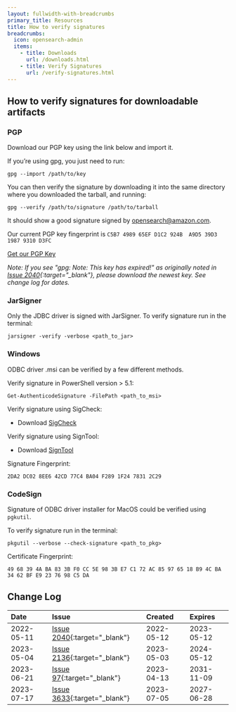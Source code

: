 ```yaml
---
layout: fullwidth-with-breadcrumbs
primary_title: Resources
title: How to verify signatures
breadcrumbs:
  icon: opensearch-admin
  items:
    - title: Downloads
      url: /downloads.html
    - title: Verify Signatures
      url: /verify-signatures.html
---
```


## How to verify signatures for downloadable artifacts

### <a name="Pgp">PGP</a>
Download our PGP key using the link below and import it. 

If you’re using gpg, you just need to run: 

```
gpg --import /path/to/key
````

You can then verify the signature by downloading it into the same directory where you downloaded the tarball, and running:

```
gpg --verify /path/to/signature /path/to/tarball
```

It should show a good signature signed by opensearch@amazon.com.

Our current PGP key fingerprint is `C5B7 4989 65EF D1C2 924B  A9D5 39D3 1987 9310 D3FC`

[Get our PGP Key](https://artifacts.opensearch.org/publickeys/opensearch.pgp)

*Note: If you see "gpg: Note: This key has expired!" as originally noted in [Issue 2040](https://github.com/opensearch-project/opensearch-build/issues/2040){:target="_blank"}, please download the newest key. See change log for dates.*

### <a name="JarSigner">JarSigner</a>
Only the JDBC driver is signed with JarSigner.
To verify signature run in the terminal:
```
jarsigner -verify -verbose <path_to_jar>
```

### <a name="WindowsSigner">Windows</a>
ODBC driver .msi can be verified by a few different methods.

Verify signature in PowerShell version > 5.1:
```
Get-AuthenticodeSignature -FilePath <path_to_msi>
```

Verify signature using SigCheck:

- Download [SigCheck](https://learn.microsoft.com/en-us/sysinternals/downloads/sigcheck)

Verify signature using SignTool:

- Download [SignTool](https://learn.microsoft.com/en-us/windows/win32/seccrypto/using-signtool-to-verify-a-file-signature)

Signature Fingerprint:
```
2DA2 DC02 8EE6 42CD 77C4 BA04 F289 1F24 7831 2C29
```

### <a name="CodeSigner">CodeSign</a>
Signature of ODBC driver installer for MacOS could be verified using `pgkutil`.

To verify signature run in the terminal:
```
pkgutil --verbose --check-signature <path_to_pkg>
```

Certificate Fingerprint:
```
49 68 39 4A BA 83 3B F0 CC 5E 98 3B E7 C1 72 AC 85 97 65 18 B9 4C BA 34 62 BF E9 23 76 98 C5 DA
```

## Change Log ##

<div class="table-styler"></div>

| Date       | Issue | Created    | Expires    |
|:-----------|:-------|:-----------|:-----------|
| 2022-05-11 | [Issue 2040](https://github.com/opensearch-project/opensearch-build/issues/2040){:target="_blank"}  | 2022-05-12 | 2023-05-12 |
| 2023-05-04 | [Issue 2136](https://github.com/opensearch-project/opensearch-build/issues/2136){:target="_blank"}  | 2023-05-03 | 2024-05-12 |
| 2023-06-21 | [Issue 97](https://github.com/opensearch-project/sql-jdbc/issues/97){:target="_blank"}  | 2023-04-13 | 2031-11-09 |
| 2023-07-17 | [Issue 3633](https://github.com/opensearch-project/opensearch-build/issues/3633){:target="_blank"}  | 2023-07-05 | 2027-06-28 |

<br>